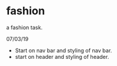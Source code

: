 # fashion
a fashion task.

07/03/19
- Start on nav bar and styling of nav bar.
- start on header and styling of header.
